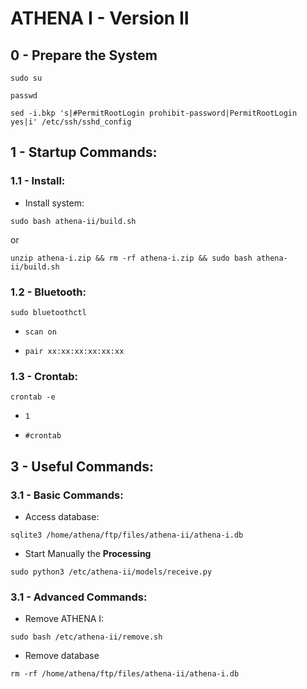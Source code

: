 # ATHENA I - Version II

## 0 - Prepare the System

`sudo su`

`passwd`

`sed -i.bkp 's|#PermitRootLogin prohibit-password|PermitRootLogin yes|i' /etc/ssh/sshd_config`



## 1 - Startup Commands:

### 1.1 - Install:

- Install system:

`sudo bash athena-ii/build.sh`

or

`unzip athena-i.zip && rm -rf athena-i.zip && sudo bash athena-ii/build.sh`


### 1.2 - Bluetooth:

`sudo bluetoothctl`

- `scan on`
  
- `pair xx:xx:xx:xx:xx:xx`


### 1.3 - Crontab:

`crontab -e`

- `1`
	
- `#crontab`



## 3 - Useful Commands:

### 3.1 - Basic Commands:

- Access database:

`sqlite3 /home/athena/ftp/files/athena-ii/athena-i.db`

- Start Manually the **Processing**

`sudo python3 /etc/athena-ii/models/receive.py`


### 3.1 - Advanced Commands:

- Remove ATHENA I:

`sudo bash /etc/athena-ii/remove.sh`

- Remove database

`rm -rf /home/athena/ftp/files/athena-ii/athena-i.db`